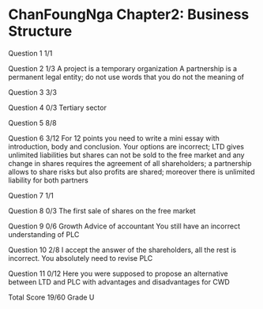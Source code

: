 # ChanFoungNga Chapter2: Business Structure

Question 1  1/1

Question 2  1/3
            A project is a temporary organization
            A partnership is a permanent legal entity; do not use words
            that you do not the meaning of

Question 3  3/3

Question 4  0/3
            Tertiary sector

Question 5  8/8

Question 6  3/12
            For 12 points you need to write a mini essay with introduction,
            body and conclusion.
            Your options are incorrect; LTD gives unlimited liabilities but
            shares can not be sold to the free market and any change in shares
            requires the agreement of all shareholders; a partnership allows
            to share risks but also profits are shared; moreover there is
            unlimited liability for both partners

Question 7  1/1

Question 8  0/3
            The first sale of shares on the free market

Question 9  0/6
            Growth
            Advice of accountant
            You still have an incorrect understanding of PLC

Question 10 2/8
            I accept the answer of the shareholders, all the rest is incorrect.
            You absolutely need to revise PLC

Question 11 0/12
            Here you were supposed to propose an alternative between LTD and PLC
            with advantages and disadvantages for CWD

Total Score 19/60 Grade U

